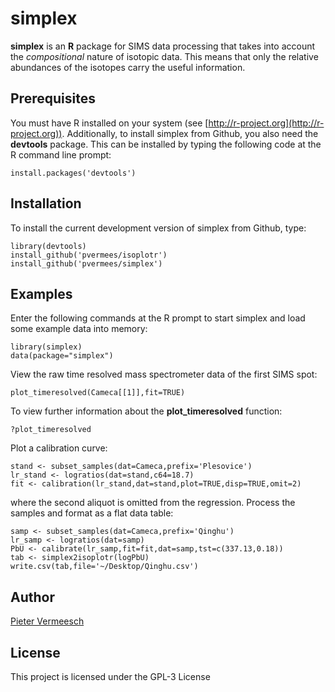 # simplex

**simplex** is an **R** package for SIMS data processing that takes
  into account the *compositional* nature of isotopic data. This means
  that only the relative abundances of the isotopes carry the useful
  information.

## Prerequisites

You must have R installed on your system (see
[http://r-project.org](http://r-project.org)).  Additionally, to
install simplex from Github, you also need the **devtools** package.
This can be installed by typing the following code at the R command
line prompt:

```
install.packages('devtools')
```

## Installation

To install the current development version of simplex from Github, type:

```
library(devtools)
install_github('pvermees/isoplotr')
install_github('pvermees/simplex')
```

## Examples

Enter the following commands at the R prompt to start simplex and load
some example data into memory:

```
library(simplex)
data(package="simplex")
```

View the raw time resolved mass spectrometer data of the first SIMS
spot:

```
plot_timeresolved(Cameca[[1]],fit=TRUE)
```

To view further information about the **plot_timeresolved** function:

```
?plot_timeresolved
```

Plot a calibration curve:

```
stand <- subset_samples(dat=Cameca,prefix='Plesovice')
lr_stand <- logratios(dat=stand,c64=18.7)
fit <- calibration(lr_stand,dat=stand,plot=TRUE,disp=TRUE,omit=2)
```

where the second aliquot is omitted from the regression. Process
the samples and format as a flat data table:

```
samp <- subset_samples(dat=Cameca,prefix='Qinghu')
lr_samp <- logratios(dat=samp)
PbU <- calibrate(lr_samp,fit=fit,dat=samp,tst=c(337.13,0.18))
tab <- simplex2isoplotr(logPbU)
write.csv(tab,file='~/Desktop/Qinghu.csv')
```

## Author

[Pieter Vermeesch](http://ucl.ac.uk/~ucfbpve)

## License

This project is licensed under the GPL-3 License

